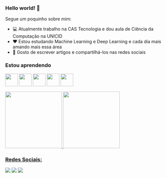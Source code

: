 ### Hello world! 👋

Segue um poquinho sobre mim:

- 💻 Atualmente trabalho na CAS Tecnologia e dou aula de Ciência da Computação na UNICID
- ❤️ Estou estudando Machine Learning e Deep Learning e cada dia mais amando mais essa área
- 👯 Gosto de escrever artigos e compartilhá-los nas redes sociais

### Estou aprendendo
<img src="https://cdn.jsdelivr.net/gh/devicons/devicon/icons/jupyter/jupyter-original-wordmark.svg" width="40" height="40"/> <img src="https://cdn.jsdelivr.net/gh/devicons/devicon/icons/numpy/numpy-original-wordmark.svg" width="40" height="40"/> <img src="https://cdn.jsdelivr.net/gh/devicons/devicon/icons/pandas/pandas-original-wordmark.svg" width="40" height="40"/> <img src="https://cdn.jsdelivr.net/gh/devicons/devicon/icons/python/python-original-wordmark.svg" width="40" height="40"/> <img src="https://cdn.jsdelivr.net/gh/devicons/devicon/icons/tensorflow/tensorflow-original-wordmark.svg" width="40" height="40"/>

<div>
<a href="https://github.com/carlaolivei">
<img height="180em" src="https://github-readme-stats.vercel.app/api/top-langs/?username=seu-usuário-aqui&layout=compact&langs_count=7&theme=dracula"/>
<img height="180em" src="https://github-readme-stats.vercel.app/api?username=seu-usuário-aqui&show_icons=true&theme=dracula&include_all_commits=true&count_private=true"/>
</div>

### Redes Sociais:

<div>
<a href="https://www.instagram.com/carla_olivei/" target="_blank"><img src="https://img.shields.io/badge/-Instagram-%23E4405F?style=for-the-badge&logo=instagram&logoColor=white" target="_blank"></a>
<a href = "mailto:carla.olivei@gmail.com"><img src="https://img.shields.io/badge/Gmail-D14836?style=for-the-badge&logo=gmail&logoColor=white" target="_blank"></a>
<a href="https://www.linkedin.com/in/carlaolivei/" target="_blank"><img src="https://img.shields.io/badge/-LinkedIn-%230077B5?style=for-the-badge&logo=linkedin&logoColor=white" target="_blank"></a>   
</div>
